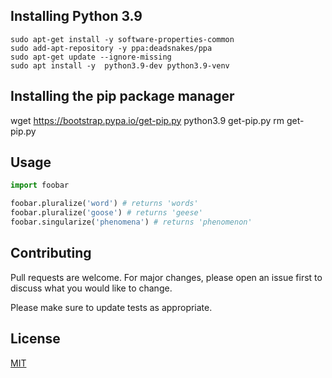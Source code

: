 ## Installing Python 3.9
```
sudo apt-get install -y software-properties-common
sudo add-apt-repository -y ppa:deadsnakes/ppa
sudo apt-get update --ignore-missing
sudo apt install -y  python3.9-dev python3.9-venv
```

## Installing the pip package manager
wget https://bootstrap.pypa.io/get-pip.py
python3.9 get-pip.py
rm get-pip.py


## Usage

```python
import foobar

foobar.pluralize('word') # returns 'words'
foobar.pluralize('goose') # returns 'geese'
foobar.singularize('phenomena') # returns 'phenomenon'
```

## Contributing
Pull requests are welcome. For major changes, please open an issue first to discuss what you would like to change.

Please make sure to update tests as appropriate.

## License
[MIT](https://choosealicense.com/licenses/mit/)
